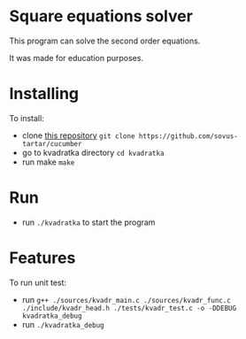 # Square equations solver
This program can solve the second order equations.

It was made for education purposes.
# Installing
To install:
* clone [this repository](https://github.com/sovus-tartar/cucumber) `git clone https://github.com/sovus-tartar/cucumber`
* go to kvadratka directory `cd kvadratka`
* run make `make`
# Run
* run `./kvadratka` to start the program
# Features
To run unit test: 
* run `g++ ./sources/kvadr_main.c ./sources/kvadr_func.c ./include/kvadr_head.h ./tests/kvadr_test.c -o -DDEBUG  kvadratka_debug`
* run `./kvadratka_debug`
